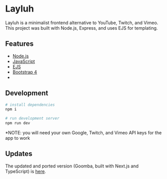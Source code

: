 # Layluh

Layluh is a minimalist frontend alternative to YouTube, Twitch, and Vimeo. This project was built with Node.js, Express, and uses EJS for templating.  

## Features

-   [Node.js](https://nodejs.org/en/)
-   [JavaScript](https://www.javascript.com/)
-   [EJS](https://ejs.co/)
-   [Bootstrap 4](https://getbootstrap.com/docs/4.0/getting-started/introduction/)
-   
## Development

```bash
# install dependencies
npm i

# run development server
npm run dev
```

*NOTE: you will need your own Google, Twitch, and Vimeo API keys for the app to work

## Updates
The updated and ported version (Goomba, built with Next.js and TypeScript) is [here](https://github.com/gguev/goomba). 
